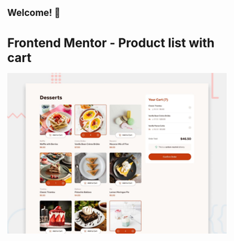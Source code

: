 ## Welcome! 👋
# Frontend Mentor - Product list with cart

![Design preview for the Product list with cart coding challenge](./preview.jpg)



